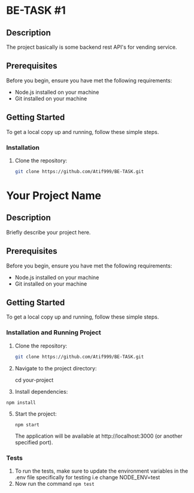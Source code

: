# BE-TASK #1

## Description
The project basically is some backend rest API's for vending service.

## Prerequisites

Before you begin, ensure you have met the following requirements:

- Node.js installed on your machine
- Git installed on your machine

## Getting Started

To get a local copy up and running, follow these simple steps.

### Installation

1. Clone the repository:

   ```bash
   git clone https://github.com/Atif999/BE-TASK.git

# Your Project Name

## Description

Briefly describe your project here.

## Prerequisites

Before you begin, ensure you have met the following requirements:

- Node.js installed on your machine
- Git installed on your machine

## Getting Started

To get a local copy up and running, follow these simple steps.

### Installation and Running Project

1. Clone the repository:

   ```bash
   git clone https://github.com/Atif999/BE-TASK.git

2. Navigate to the project directory:

   cd your-project

4. Install dependencies:
   
  `npm install`


5. Start the project:

   `npm start`

   The application will be available at http://localhost:3000 (or another specified port).

### Tests

  1. To run the tests, make sure to update the environment variables in the .env file specifically for testing i.e change NODE_ENV=test
  2. Now run the command `npm test`
